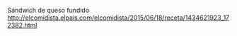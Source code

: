 Sándwich de queso fundido	http://elcomidista.elpais.com/elcomidista/2015/06/18/receta/1434621923_172382.html
